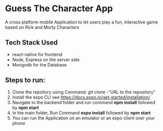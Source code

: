 # Guess The Character App 
A cross platform mobile Application to let users play a fun, interactive game based on Rick and Morty Characters

## Tech Stack Used
- react-native for frontend
- Node, Express on the server side
- Mongodb for the Database

## Steps to run:
1. Clone the repoitory using Command:  git clone -"URL to the repository"
2. Install the expo CLI see https://docs.expo.io/get-started/installation/
3. Navigate to the backend folder and run command  **npm install** followed by **npm start**
4. In the main folder, Run Command **expo install** followed by **npm start**
5. You can run the Application on an emulator or an expo client over your phone
  

